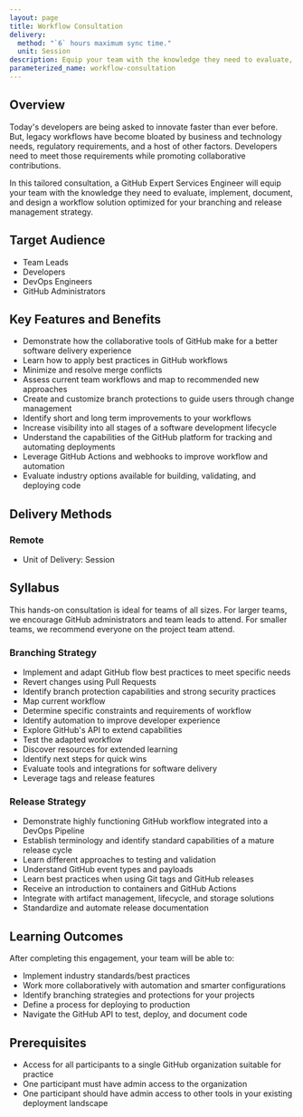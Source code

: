 ```yaml
---
layout: page
title: Workflow Consultation
delivery:
  method: "`6` hours maximum sync time."
  unit: Session
description: Equip your team with the knowledge they need to evaluate, implement, document, and design a workflow solution optimized for your branching and release management strategy.
parameterized_name: workflow-consultation
---
```


## Overview

Today's developers are being asked to innovate faster than ever before. But, legacy workflows have become bloated by business and technology needs, regulatory requirements, and a host of other factors. Developers need to meet those requirements while promoting collaborative contributions.

In this tailored consultation, a GitHub Expert Services Engineer will equip your team with the knowledge they need to evaluate, implement, document, and design a workflow solution optimized for your branching and release management strategy.

## Target Audience

- Team Leads
- Developers
- DevOps Engineers
- GitHub Administrators

## Key Features and Benefits

- Demonstrate how the collaborative tools of GitHub make for a better software delivery experience
- Learn how to apply best practices in GitHub workflows
- Minimize and resolve merge conflicts
- Assess current team workflows and map to recommended new approaches
- Create and customize branch protections to guide users through change management
- Identify short and long term improvements to your workflows
- Increase visibility into all stages of a software development lifecycle
- Understand the capabilities of the GitHub platform for tracking and automating deployments
- Leverage GitHub Actions and webhooks to improve workflow and automation
- Evaluate industry options available for building, validating, and deploying code

## Delivery Methods

### Remote

- Unit of Delivery: Session

## Syllabus

This hands-on consultation is ideal for teams of all sizes. For larger teams, we encourage GitHub administrators and team leads to attend. For smaller teams, we recommend everyone on the project team attend.

### Branching Strategy

- Implement and adapt GitHub flow best practices to meet specific needs
- Revert changes using Pull Requests
- Identify branch protection capabilities and strong security practices
- Map current workflow
- Determine specific constraints and requirements of workflow
- Identify automation to improve developer experience
- Explore GitHub's API to extend capabilities
- Test the adapted workflow
- Discover resources for extended learning
- Identify next steps for quick wins
- Evaluate tools and integrations for software delivery
- Leverage tags and release features

### Release Strategy

- Demonstrate highly functioning GitHub workflow integrated into a DevOps Pipeline
- Establish terminology and identify standard capabilities of a mature release cycle
- Learn different approaches to testing and validation
- Understand GitHub event types and payloads
- Learn best practices when using Git tags and GitHub releases
- Receive an introduction to containers and GitHub Actions
- Integrate with artifact management, lifecycle, and storage solutions
- Standardize and automate release documentation

## Learning Outcomes

After completing this engagement, your team will be able to:

- Implement industry standards/best practices
- Work more collaboratively with automation and smarter configurations
- Identify branching strategies and protections for your projects
- Define a process for deploying to production
- Navigate the GitHub API to test, deploy, and document code

## Prerequisites

- Access for all participants to a single GitHub organization suitable for practice
- One participant must have admin access to the organization
- One participant should have admin access to other tools in your existing deployment landscape
